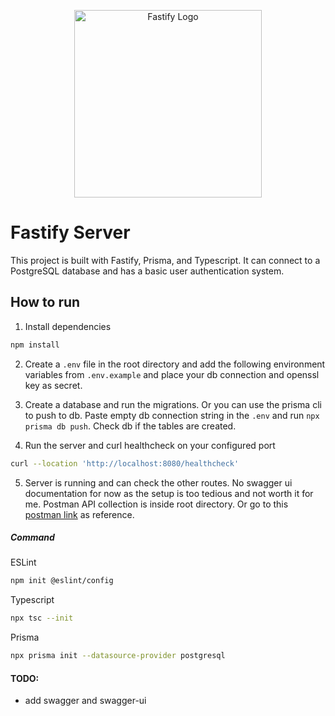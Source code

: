 <p align="center">
  <a href="https://fastify.dev/" target="blank"><img src="https://fastify.dev/img/logos/fastify-black.svg" width="300" alt="Fastify Logo" /></a>
</p>

# Fastify Server

This project is built with Fastify, Prisma, and Typescript. It can connect to a PostgreSQL database and has a basic user authentication system.

## How to run

1. Install dependencies

```bash
npm install
```

2. Create a `.env` file in the root directory and add the following environment variables from `.env.example` and place your db connection and openssl key as secret.

3. Create a database and run the migrations. Or you can use the prisma cli to push to db. Paste empty db connection string in the `.env` and run `npx prisma db push`. Check db if the tables are created.

4. Run the server and curl healthcheck on your configured port

```bash
curl --location 'http://localhost:8080/healthcheck'
```

5. Server is running and can check the other routes. No swagger ui documentation for now as the setup is too tedious and not worth it for me. Postman API collection is inside root directory. Or go to this [postman link](https://www.postman.com/hrithiqball/workspace/public-harith-repository/collection/24832089-bf3fa1ff-5c1f-4aa6-8361-239c760dd0aa?action=share&creator=24832089) as reference.

##### Command

ESLint

```bash
npm init @eslint/config
```

Typescript

```bash
npx tsc --init
```

Prisma

```bash
npx prisma init --datasource-provider postgresql
```

#### TODO:

- add swagger and swagger-ui
